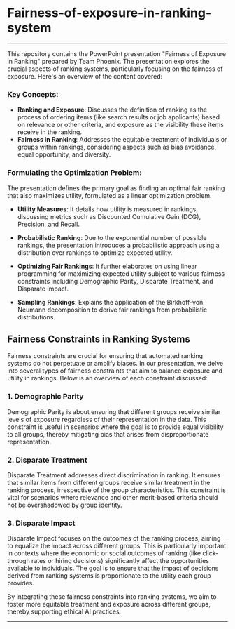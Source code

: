 # Fairness-of-exposure-in-ranking-system

---
This repository contains the PowerPoint presentation "Fairness of Exposure in Ranking" prepared by Team Phoenix. The presentation explores the crucial aspects of ranking systems, particularly focusing on the fairness of exposure. Here's an overview of the content covered:

### Key Concepts:
- **Ranking and Exposure**: Discusses the definition of ranking as the process of ordering items (like search results or job applicants) based on relevance or other criteria, and exposure as the visibility these items receive in the ranking.
- **Fairness in Ranking**: Addresses the equitable treatment of individuals or groups within rankings, considering aspects such as bias avoidance, equal opportunity, and diversity.

### Formulating the Optimization Problem:
The presentation defines the primary goal as finding an optimal fair ranking that also maximizes utility, formulated as a linear optimization problem.

- **Utility Measures**: It details how utility is measured in rankings, discussing metrics such as Discounted Cumulative Gain (DCG), Precision, and Recall.

- **Probabilistic Ranking**: Due to the exponential number of possible rankings, the presentation introduces a probabilistic approach using a distribution over rankings to optimize expected utility.
  
- **Optimizing Fair Rankings**: It further elaborates on using linear programming for maximizing expected utility subject to various fairness constraints including Demographic Parity, Disparate Treatment, and Disparate Impact.

- **Sampling Rankings**: Explains the application of the Birkhoff-von Neumann decomposition to derive fair rankings from probabilistic distributions.

## Fairness Constraints in Ranking Systems
Fairness constraints are crucial for ensuring that automated ranking systems do not perpetuate or amplify biases. In our presentation, we delve into several types of fairness constraints that aim to balance exposure and utility in rankings. Below is an overview of each constraint discussed:

### 1. Demographic Parity
Demographic Parity is about ensuring that different groups receive similar levels of exposure regardless of their representation in the data. This constraint is useful in scenarios where the goal is to provide equal visibility to all groups, thereby mitigating bias that arises from disproportionate representation.

### 2. Disparate Treatment
Disparate Treatment addresses direct discrimination in ranking. It ensures that similar items from different groups receive similar treatment in the ranking process, irrespective of the group characteristics. This constraint is vital for scenarios where relevance and other merit-based criteria should not be overshadowed by group identity.

### 3. Disparate Impact
Disparate Impact focuses on the outcomes of the ranking process, aiming to equalize the impact across different groups. This is particularly important in contexts where the economic or social outcomes of ranking (like click-through rates or hiring decisions) significantly affect the opportunities available to individuals. The goal is to ensure that the impact of decisions derived from ranking systems is proportionate to the utility each group provides.


By integrating these fairness constraints into ranking systems, we aim to foster more equitable treatment and exposure across different groups, thereby supporting ethical AI practices.

--- 
